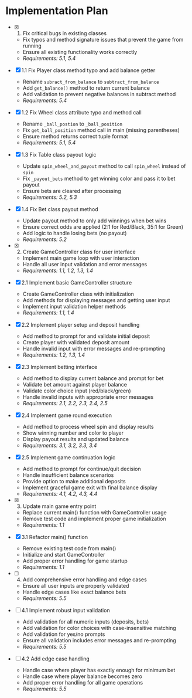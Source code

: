 # Implementation Plan

- [x] 1. Fix critical bugs in existing classes





  - Fix typos and method signature issues that prevent the game from running
  - Ensure all existing functionality works correctly
  - _Requirements: 5.1, 5.4_

- [x] 1.1 Fix Player class method typo and add balance getter


  - Rename `subract_from_balance` to `subtract_from_balance`
  - Add `get_balance()` method to return current balance
  - Add validation to prevent negative balances in subtract method
  - _Requirements: 5.4_

- [x] 1.2 Fix Wheel class attribute typo and method call


  - Rename `_ball_postion` to `_ball_position` 
  - Fix `get_ball_position` method call in main (missing parentheses)
  - Ensure method returns correct tuple format
  - _Requirements: 5.1, 5.4_




- [x] 1.3 Fix Table class payout logic
  - Update `spin_wheel_and_payout` method to call `spin_wheel` instead of `spin`
  - Fix `_payout_bets` method to get winning color and pass it to bet payout
  - Ensure bets are cleared after processing
  - _Requirements: 5.2, 5.3_

- [x] 1.4 Fix Bet class payout method
  - Update payout method to only add winnings when bet wins
  - Ensure correct odds are applied (2:1 for Red/Black, 35:1 for Green)
  - Add logic to handle losing bets (no payout)
  - _Requirements: 5.2_

- [x] 2. Create GameController class for user interface






  - Implement main game loop with user interaction
  - Handle all user input validation and error messages
  - _Requirements: 1.1, 1.2, 1.3, 1.4_

- [x] 2.1 Implement basic GameController structure


  - Create GameController class with initialization
  - Add methods for displaying messages and getting user input
  - Implement input validation helper methods
  - _Requirements: 1.1, 1.4_

- [x] 2.2 Implement player setup and deposit handling


  - Add method to prompt for and validate initial deposit
  - Create player with validated deposit amount
  - Handle invalid input with error messages and re-prompting
  - _Requirements: 1.2, 1.3, 1.4_

- [x] 2.3 Implement betting interface


  - Add method to display current balance and prompt for bet
  - Validate bet amount against player balance
  - Validate color choice input (red/black/green)
  - Handle invalid inputs with appropriate error messages
  - _Requirements: 2.1, 2.2, 2.3, 2.4, 2.5_

- [x] 2.4 Implement game round execution


  - Add method to process wheel spin and display results
  - Show winning number and color to player
  - Display payout results and updated balance
  - _Requirements: 3.1, 3.2, 3.3, 3.4_



- [x] 2.5 Implement game continuation logic





  - Add method to prompt for continue/quit decision
  - Handle insufficient balance scenarios
  - Provide option to make additional deposits
  - Implement graceful game exit with final balance display
  - _Requirements: 4.1, 4.2, 4.3, 4.4_

- [x] 3. Update main game entry point





  - Replace current main() function with GameController usage
  - Remove test code and implement proper game initialization
  - _Requirements: 1.1_

- [x] 3.1 Refactor main() function


  - Remove existing test code from main()
  - Initialize and start GameController
  - Add proper error handling for game startup
  - _Requirements: 1.1_

- [ ] 4. Add comprehensive error handling and edge cases
  - Ensure all user inputs are properly validated
  - Handle edge cases like exact balance bets
  - _Requirements: 5.5_

- [ ] 4.1 Implement robust input validation
  - Add validation for all numeric inputs (deposits, bets)
  - Add validation for color choices with case-insensitive matching
  - Add validation for yes/no prompts
  - Ensure all validation includes error messages and re-prompting
  - _Requirements: 5.5_

- [ ] 4.2 Add edge case handling
  - Handle case where player has exactly enough for minimum bet
  - Handle case where player balance becomes zero
  - Add proper error handling for all game operations
  - _Requirements: 5.5_